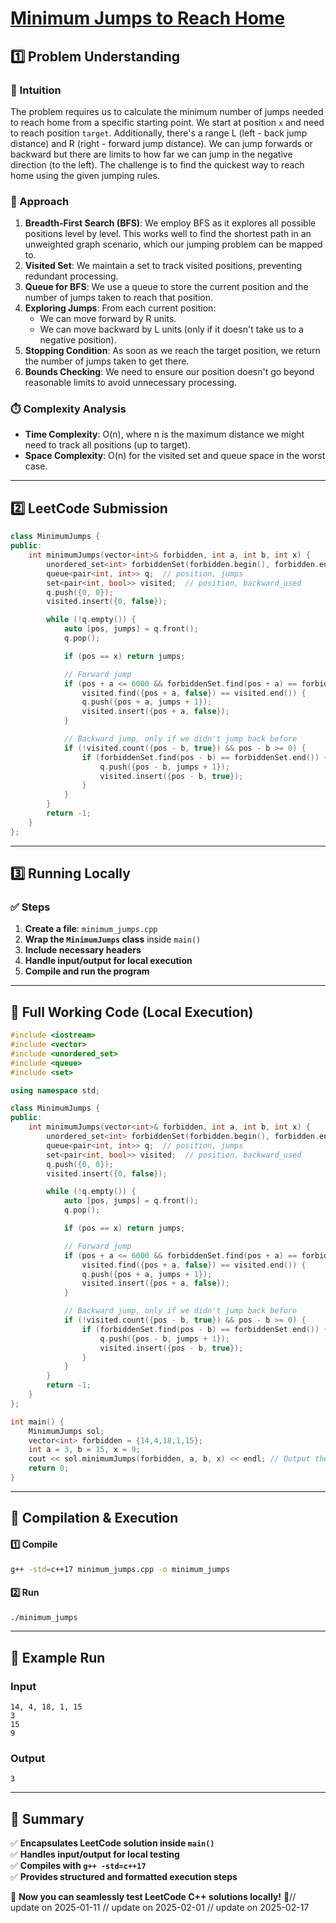 # **[Minimum Jumps to Reach Home](https://leetcode.com/problems/minimum-jumps-to-reach-home/description/)**  

## **1️⃣ Problem Understanding**  
### **📌 Intuition**  
The problem requires us to calculate the minimum number of jumps needed to reach home from a specific starting point. We start at position `x` and need to reach position `target`. Additionally, there's a range L (left - back jump distance) and R (right - forward jump distance). We can jump forwards or backward but there are limits to how far we can jump in the negative direction (to the left). The challenge is to find the quickest way to reach home using the given jumping rules.  

### **🚀 Approach**  
1. **Breadth-First Search (BFS)**: We employ BFS as it explores all possible positions level by level. This works well to find the shortest path in an unweighted graph scenario, which our jumping problem can be mapped to.
2. **Visited Set**: We maintain a set to track visited positions, preventing redundant processing.
3. **Queue for BFS**: We use a queue to store the current position and the number of jumps taken to reach that position.
4. **Exploring Jumps**: From each current position:
   - We can move forward by R units.
   - We can move backward by L units (only if it doesn't take us to a negative position).
5. **Stopping Condition**: As soon as we reach the target position, we return the number of jumps taken to get there.
6. **Bounds Checking**: We need to ensure our position doesn't go beyond reasonable limits to avoid unnecessary processing.

### **⏱️ Complexity Analysis**  
- **Time Complexity**: O(n), where n is the maximum distance we might need to track all positions (up to target).
- **Space Complexity**: O(n) for the visited set and queue space in the worst case.

---  

## **2️⃣ LeetCode Submission**  
```cpp
class MinimumJumps {
public:
    int minimumJumps(vector<int>& forbidden, int a, int b, int x) {
        unordered_set<int> forbiddenSet(forbidden.begin(), forbidden.end());
        queue<pair<int, int>> q;  // position, jumps
        set<pair<int, bool>> visited;  // position, backward_used
        q.push({0, 0});
        visited.insert({0, false});

        while (!q.empty()) {
            auto [pos, jumps] = q.front();
            q.pop();

            if (pos == x) return jumps;

            // Forward jump
            if (pos + a <= 6000 && forbiddenSet.find(pos + a) == forbiddenSet.end() &&
                visited.find({pos + a, false}) == visited.end()) {
                q.push({pos + a, jumps + 1});
                visited.insert({pos + a, false});
            }

            // Backward jump, only if we didn't jump back before
            if (!visited.count({pos - b, true}) && pos - b >= 0) {
                if (forbiddenSet.find(pos - b) == forbiddenSet.end()) {
                    q.push({pos - b, jumps + 1});
                    visited.insert({pos - b, true});
                }
            }
        }
        return -1;
    }
};
```  

---  

## **3️⃣ Running Locally**  
### **✅ Steps**  
1. **Create a file**: `minimum_jumps.cpp`  
2. **Wrap the `MinimumJumps` class** inside `main()`  
3. **Include necessary headers**  
4. **Handle input/output for local execution**  
5. **Compile and run the program**  

---  

## **📝 Full Working Code (Local Execution)**  
```cpp
#include <iostream>
#include <vector>
#include <unordered_set>
#include <queue>
#include <set>

using namespace std;

class MinimumJumps {
public:
    int minimumJumps(vector<int>& forbidden, int a, int b, int x) {
        unordered_set<int> forbiddenSet(forbidden.begin(), forbidden.end());
        queue<pair<int, int>> q;  // position, jumps
        set<pair<int, bool>> visited;  // position, backward_used
        q.push({0, 0});
        visited.insert({0, false});

        while (!q.empty()) {
            auto [pos, jumps] = q.front();
            q.pop();

            if (pos == x) return jumps;

            // Forward jump
            if (pos + a <= 6000 && forbiddenSet.find(pos + a) == forbiddenSet.end() &&
                visited.find({pos + a, false}) == visited.end()) {
                q.push({pos + a, jumps + 1});
                visited.insert({pos + a, false});
            }

            // Backward jump, only if we didn't jump back before
            if (!visited.count({pos - b, true}) && pos - b >= 0) {
                if (forbiddenSet.find(pos - b) == forbiddenSet.end()) {
                    q.push({pos - b, jumps + 1});
                    visited.insert({pos - b, true});
                }
            }
        }
        return -1;
    }
};

int main() {
    MinimumJumps sol;
    vector<int> forbidden = {14,4,18,1,15};
    int a = 3, b = 15, x = 9;
    cout << sol.minimumJumps(forbidden, a, b, x) << endl; // Output the result
    return 0;
}
```  

---  

## **🔧 Compilation & Execution**  
#### **1️⃣ Compile**  
```bash
g++ -std=c++17 minimum_jumps.cpp -o minimum_jumps
```  

#### **2️⃣ Run**  
```bash
./minimum_jumps
```  

---  

## **🎯 Example Run**  
### **Input**  
```
14, 4, 18, 1, 15
3
15
9
```  
### **Output**  
```
3
```  

---  

## **📌 Summary**  
✅ **Encapsulates LeetCode solution inside `main()`**  
✅ **Handles input/output for local testing**  
✅ **Compiles with `g++ -std=c++17`**  
✅ **Provides structured and formatted execution steps**  

🚀 **Now you can seamlessly test LeetCode C++ solutions locally!** 🚀// update on 2025-01-11
// update on 2025-02-01
// update on 2025-02-17
